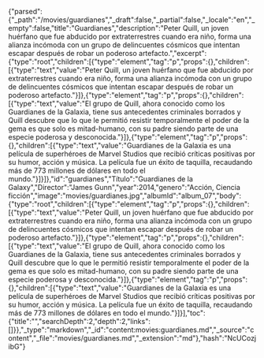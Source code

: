 {"parsed":{"_path":"/movies/guardianes","_draft":false,"_partial":false,"_locale":"en","_empty":false,"title":"Guardianes","description":"Peter Quill, un joven huérfano que fue abducido por extraterrestres cuando era niño, forma una alianza incómoda con un grupo de delincuentes cósmicos que intentan escapar después de robar un poderoso artefacto.","excerpt":{"type":"root","children":[{"type":"element","tag":"p","props":{},"children":[{"type":"text","value":"Peter Quill, un joven huérfano que fue abducido por extraterrestres cuando era niño, forma una alianza incómoda con un grupo de delincuentes cósmicos que intentan escapar después de robar un poderoso artefacto."}]},{"type":"element","tag":"p","props":{},"children":[{"type":"text","value":"El grupo de Quill, ahora conocido como los Guardianes de la Galaxia, tiene sus antecedentes criminales borrados y Quill descubre que lo que le permitió resistir temporalmente el poder de la gema es que solo es mitad-humano, con su padre siendo parte de una especie poderosa y desconocida."}]},{"type":"element","tag":"p","props":{},"children":[{"type":"text","value":"Guardianes de la Galaxia es una película de superhéroes de Marvel Studios que recibió críticas positivas por su humor, acción y música. La película fue un éxito de taquilla, recaudando más de 773 millones de dólares en todo el mundo."}]}]},"id":"guardianes","Título":"Guardianes de la Galaxy","Director":"James Gunn","year":2014,"genero":"Acción, Ciencia ficción","image":"movies/guardianes.jpg","albumId":"album_07","body":{"type":"root","children":[{"type":"element","tag":"p","props":{},"children":[{"type":"text","value":"Peter Quill, un joven huérfano que fue abducido por extraterrestres cuando era niño, forma una alianza incómoda con un grupo de delincuentes cósmicos que intentan escapar después de robar un poderoso artefacto."}]},{"type":"element","tag":"p","props":{},"children":[{"type":"text","value":"El grupo de Quill, ahora conocido como los Guardianes de la Galaxia, tiene sus antecedentes criminales borrados y Quill descubre que lo que le permitió resistir temporalmente el poder de la gema es que solo es mitad-humano, con su padre siendo parte de una especie poderosa y desconocida."}]},{"type":"element","tag":"p","props":{},"children":[{"type":"text","value":"Guardianes de la Galaxia es una película de superhéroes de Marvel Studios que recibió críticas positivas por su humor, acción y música. La película fue un éxito de taquilla, recaudando más de 773 millones de dólares en todo el mundo."}]}],"toc":{"title":"","searchDepth":2,"depth":2,"links":[]}},"_type":"markdown","_id":"content:movies:guardianes.md","_source":"content","_file":"movies/guardianes.md","_extension":"md"},"hash":"NcUCozjibG"}